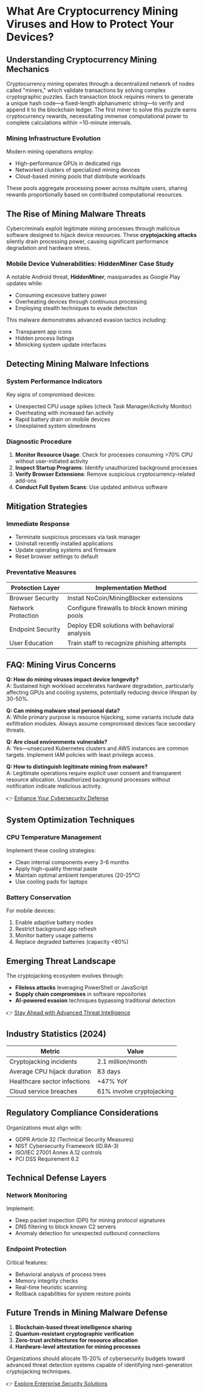 # What Are Cryptocurrency Mining Viruses and How to Protect Your Devices?

## Understanding Cryptocurrency Mining Mechanics

Cryptocurrency mining operates through a decentralized network of nodes called "miners," which validate transactions by solving complex cryptographic puzzles. Each transaction block requires miners to generate a unique hash code—a fixed-length alphanumeric string—to verify and append it to the blockchain ledger. The first miner to solve this puzzle earns cryptocurrency rewards, necessitating immense computational power to complete calculations within ~10-minute intervals.

### Mining Infrastructure Evolution
Modern mining operations employ:
- High-performance GPUs in dedicated rigs
- Networked clusters of specialized mining devices
- Cloud-based mining pools that distribute workloads

These pools aggregate processing power across multiple users, sharing rewards proportionally based on contributed computational resources.

## The Rise of Mining Malware Threats

Cybercriminals exploit legitimate mining processes through malicious software designed to hijack device resources. These **cryptojacking attacks** silently drain processing power, causing significant performance degradation and hardware stress.

### Mobile Device Vulnerabilities: HiddenMiner Case Study
A notable Android threat, **HiddenMiner**, masquerades as Google Play updates while:
- Consuming excessive battery power
- Overheating devices through continuous processing
- Employing stealth techniques to evade detection

This malware demonstrates advanced evasion tactics including:
- Transparent app icons
- Hidden process listings
- Mimicking system update interfaces

## Detecting Mining Malware Infections

### System Performance Indicators
Key signs of compromised devices:
- Unexpected CPU usage spikes (check Task Manager/Activity Monitor)
- Overheating with increased fan activity
- Rapid battery drain on mobile devices
- Unexplained system slowdowns

### Diagnostic Procedure
1. **Monitor Resource Usage**: Check for processes consuming >70% CPU without user-initiated activity
2. **Inspect Startup Programs**: Identify unauthorized background processes
3. **Verify Browser Extensions**: Remove suspicious cryptocurrency-related add-ons
4. **Conduct Full System Scans**: Use updated antivirus software

## Mitigation Strategies

### Immediate Response
- Terminate suspicious processes via task manager
- Uninstall recently installed applications
- Update operating systems and firmware
- Reset browser settings to default

### Preventative Measures
| Protection Layer | Implementation Method |
|------------------|-----------------------|
| Browser Security | Install NoCoin/MiningBlocker extensions |
| Network Protection | Configure firewalls to block known mining pools |
| Endpoint Security | Deploy EDR solutions with behavioral analysis |
| User Education | Train staff to recognize phishing attempts |

## FAQ: Mining Virus Concerns

**Q: How do mining viruses impact device longevity?**  
A: Sustained high workload accelerates hardware degradation, particularly affecting GPUs and cooling systems, potentially reducing device lifespan by 30-50%.

**Q: Can mining malware steal personal data?**  
A: While primary purpose is resource hijacking, some variants include data exfiltration modules. Always assume compromised devices face secondary threats.

**Q: Are cloud environments vulnerable?**  
A: Yes—unsecured Kubernetes clusters and AWS instances are common targets. Implement IAM policies with least privilege access.

**Q: How to distinguish legitimate mining from malware?**  
A: Legitimate operations require explicit user consent and transparent resource allocation. Unauthorized background processes without notification indicate malicious activity.

👉 [Enhance Your Cybersecurity Defense](https://bit.ly/okx-bonus)

## System Optimization Techniques

### CPU Temperature Management
Implement these cooling strategies:
- Clean internal components every 3-6 months
- Apply high-quality thermal paste
- Maintain optimal ambient temperatures (20-25°C)
- Use cooling pads for laptops

### Battery Conservation
For mobile devices:
1. Enable adaptive battery modes
2. Restrict background app refresh
3. Monitor battery usage patterns
4. Replace degraded batteries (capacity <80%)

## Emerging Threat Landscape

The cryptojacking ecosystem evolves through:
- **Fileless attacks** leveraging PowerShell or JavaScript
- **Supply chain compromises** in software repositories
- **AI-powered evasion** techniques bypassing traditional detection

👉 [Stay Ahead with Advanced Threat Intelligence](https://bit.ly/okx-bonus)

## Industry Statistics (2024)
| Metric | Value |
|-------|-------|
| Cryptojacking incidents | 2.1 million/month |
| Average CPU hijack duration | 83 days |
| Healthcare sector infections | +47% YoY |
| Cloud service breaches | 61% involve cryptojacking |

## Regulatory Compliance Considerations
Organizations must align with:
- GDPR Article 32 (Technical Security Measures)
- NIST Cybersecurity Framework (ID.RA-3)
- ISO/IEC 27001 Annex A.12 controls
- PCI DSS Requirement 6.2

## Technical Defense Layers

### Network Monitoring
Implement:
- Deep packet inspection (DPI) for mining protocol signatures
- DNS filtering to block known C2 servers
- Anomaly detection for unexpected outbound connections

### Endpoint Protection
Critical features:
- Behavioral analysis of process trees
- Memory integrity checks
- Real-time heuristic scanning
- Rollback capabilities for system restore points

## Future Trends in Mining Malware Defense

1. **Blockchain-based threat intelligence sharing**
2. **Quantum-resistant cryptographic verification**
3. **Zero-trust architectures for resource allocation**
4. **Hardware-level attestation for mining processes**

Organizations should allocate 15-20% of cybersecurity budgets toward advanced threat detection systems capable of identifying next-generation cryptojacking techniques.

👉 [Explore Enterprise Security Solutions](https://bit.ly/okx-bonus)